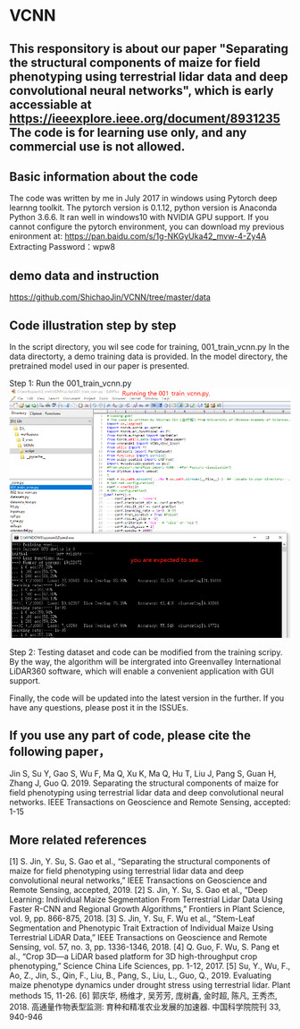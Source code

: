# VCNN
## This responsitory is about our paper "Separating the structural components of maize for field phenotyping using terrestrial lidar data and deep convolutional neural networks", which is early accessiable at https://ieeexplore.ieee.org/document/8931235 The code is for learning use only, and any commercial use is not allowed.

## Basic information about the code
The code was written by me in July 2017 in windows using Pytorch deep learnng toolkit. The pytorch version is 0.1.12, python version is Anaconda Python 3.6.6.
It ran well in windows10 with NVIDIA GPU support. 
If you cannot configure the pytorch environment, you can download my previous enironment at: https://pan.baidu.com/s/1g-NKGyUka42_mvw-4-Zy4A   Extracting Password：wpw8

## demo data and instruction
https://github.com/ShichaoJin/VCNN/tree/master/data


## Code illustration step by step
In the script directory, you wil see code for training, 001_train_vcnn.py
In the data directorty, a demo training data is provided. 
In the model directory, the pretrained model used in our paper is presented.


Step 1: Run the 001_train_vcnn.py
![traindemo](https://github.com/ShichaoJin/VCNN/blob/master/IMG/train_demo.png)






Step 2: Testing dataset and code can be modified from the training scripy. By the way, the algorithm will be intergrated into Greenvalley International LiDAR360 software, which will enable a convenient application with GUI support.

Finally, the code will be updated into the latest version in the further. If you have any questions, please post it in the ISSUEs.



## If you use any part of code, please cite the following paper，
Jin S, Su Y, Gao S, Wu F, Ma Q, Xu K, Ma Q, Hu T, Liu J, Pang S, Guan H, Zhang J, Guo Q. 2019. 
Separating the structural components of maize for field phenotyping using terrestrial lidar data and deep convolutional neural networks. 
IEEE Transactions on Geoscience and Remote Sensing, accepted: 1-15

## More related references
[1] S. Jin, Y. Su, S. Gao et al., “Separating the structural components of maize for field phenotyping using terrestrial lidar data and deep convolutional neural networks,” IEEE Transactions on Geoscience and Remote Sensing, accepted, 2019.
[2] S. Jin, Y. Su, S. Gao et al., “Deep Learning: Individual Maize Segmentation From Terrestrial Lidar Data Using Faster R-CNN and Regional Growth Algorithms,” Frontiers in Plant Science, vol. 9, pp. 866-875, 2018.
[3] S. Jin, Y. Su, F. Wu et al., “Stem-Leaf Segmentation and Phenotypic Trait Extraction of Individual Maize Using Terrestrial LiDAR Data,” IEEE Transactions on Geoscience and Remote Sensing, vol. 57, no. 3, pp. 1336-1346, 2018.
[4] Q. Guo, F. Wu, S. Pang et al., “Crop 3D—a LiDAR based platform for 3D high-throughput crop phenotyping,” Science China Life Sciences, pp. 1-12, 2017.
[5] Su, Y., Wu, F., Ao, Z., Jin, S., Qin, F., Liu, B., Pang, S., Liu, L., Guo, Q., 2019. Evaluating maize phenotype dynamics under drought stress using terrestrial lidar. Plant methods 15, 11-26.
[6] 郭庆华, 杨维才, 吴芳芳, 庞树鑫, 金时超, 陈凡, 王秀杰, 2018. 高通量作物表型监测: 育种和精准农业发展的加速器. 中国科学院院刊 33, 940-946
